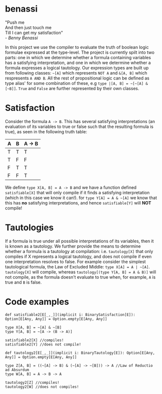 # benassi

"Push me <br>
And then just touch me <br>
Till I can get my satisfaction" <br> 
    \- *Benny Benassi*

In this project we use the compiler to evaluate the truth of boolean logic formulae expressed at the type-level. The project is currently spilt into two parts: one in which we determine whether a formula containing variables has a satisfying interpretation, and one in which we determine whether a formula expresses a logical tautology. 
Our expression types are built up from following classes: `~[A]` which represents `NOT A` and `&[A, B]` which respresents `A AND B`. All the rest of propositional logic can be defined as type alias' for some combination of these, e.g `type |[A, B] = ~[~[A] & [~B]]`. `True` and `False` are further represented by their own classes. 

# Satisfaction

Consider the formula `A -> B`. This has several satisfying interpretations (an evaluation of its variables to true or false such that the resulting formula is true), as seen in the following truth table: 

| A | B | A -> B |
|---|---|--------|
| T | T | T      |
| T | F | F      |
| F | T | T      |
| F | F | T      |

We define `type X[A, B] = A -> B` and we have a function defined `satisfiable[X]` that will only compile if it finds a satisfying interpretation (which in this case we know it can!). for `type Y[A] = A & ~[A]` we know that this has **no** satisfying interpretations, and hence `satisfiable[Y]` will **NOT** compile!
  
  # Tautologies
  
If a formula is true under all possible interpretations of its variables, then it is known as a tautology. We further provide the means to determine whether a formula is a tautology at compilation: i.e. `tautology[X]` that only compiles if X represents a logical tautology, and does not compile if even one interpretation resolves to false. For example consider the simplest tautological formula, the Law of Excluded Middle: `type X[A] = A | ~[A]`. `tautology[X]` will compile, whereas `tautology[(type Y[A, B] = A & B)]` will not compile, as the formula doesn't evaluate to true when, for example, `A` is true and `B` is false. 

# Code examples

```
def satisfiable2[E[_,_]](implicit i: BinarySatisfaction[E]): Option[E[Any, Any]] = Option.empty[E[Any, Any]]

type X[A, B] = ~[A] & ~[B]
type Y[A, B] = ~[A -> (B -> A)]

satisfiable2[X] //compiles!
satisfiable2[Y] //does not compile!

def tautology2[E[_,_]](implicit i: BinaryTautology[E]): Option[E[Any, Any]] = Option.empty[E[Any, Any]]

type Z[A, B] = ((~[A] -> B) & (~[A] -> ~[B])) -> A //Law of Reductio ad Absurdum
type W[A, B] = A -> B -> A

tautology2[Z] //compiles!
tautology2[W] //does not compiles!

```




  
